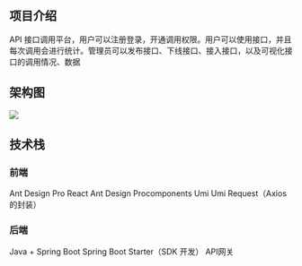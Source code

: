 ## 项目介绍

API 接口调用平台，用户可以注册登录，开通调用权限。用户可以使用接口，并且每次调用会进行统计。管理员可以发布接口、下线接口、接入接口，以及可视化接口的调用情况、数据

## 架构图

![](https://cdn.nlark.com/yuque/0/2024/jpeg/40918944/1716890504426-d2ab9d0a-a308-41e9-b041-1a20271fe6c7.jpeg)

## 技术栈

### 前端

Ant Design Pro
React
Ant Design Procomponents
Umi
Umi Request（Axios 的封装）

### 后端

Java + Spring Boot
Spring Boot Starter（SDK 开发）
API网关
